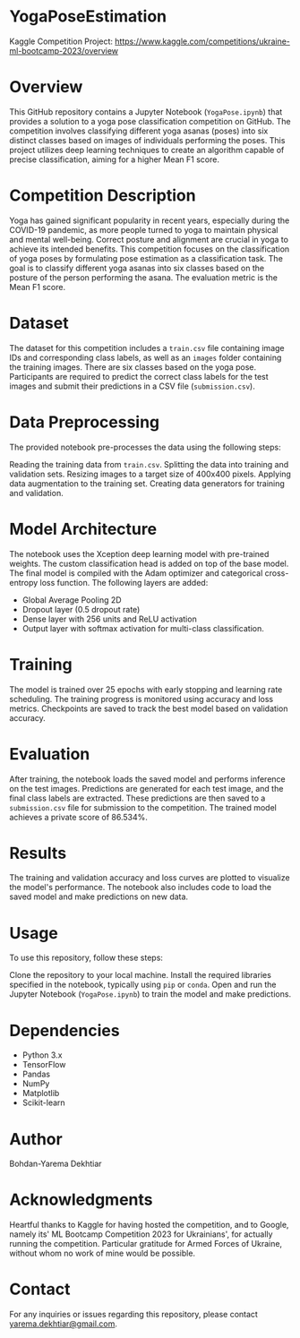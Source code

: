 # YogaPoseEstimation
 Kaggle Competition Project:
 https://www.kaggle.com/competitions/ukraine-ml-bootcamp-2023/overview
# Overview
This GitHub repository contains a Jupyter Notebook (`YogaPose.ipynb`) that provides a solution to a yoga pose classification competition on GitHub. The competition involves classifying different yoga asanas (poses) into six distinct classes based on images of individuals performing the poses. This project utilizes deep learning techniques to create an algorithm capable of precise classification, aiming for a higher Mean F1 score.

# Competition Description
Yoga has gained significant popularity in recent years, especially during the COVID-19 pandemic, as more people turned to yoga to maintain physical and mental well-being. Correct posture and alignment are crucial in yoga to achieve its intended benefits. This competition focuses on the classification of yoga poses by formulating pose estimation as a classification task. The goal is to classify different yoga asanas into six classes based on the posture of the person performing the asana. The evaluation metric is the Mean F1 score.

# Dataset
The dataset for this competition includes a `train.csv` file containing image IDs and corresponding class labels, as well as an `images` folder containing the training images. There are six classes based on the yoga pose. Participants are required to predict the correct class labels for the test images and submit their predictions in a CSV file (`submission.csv`).

# Data Preprocessing
The provided notebook pre-processes the data using the following steps:

Reading the training data from `train.csv`.
Splitting the data into training and validation sets.
Resizing images to a target size of 400x400 pixels.
Applying data augmentation to the training set.
Creating data generators for training and validation.
# Model Architecture
The notebook uses the Xception deep learning model with pre-trained weights. The custom classification head is added on top of the base model. The final model is compiled with the Adam optimizer and categorical cross-entropy loss function. The following layers are added:

- Global Average Pooling 2D
- Dropout layer (0.5 dropout rate)
- Dense layer with 256 units and ReLU activation
- Output layer with softmax activation for multi-class classification.
# Training
The model is trained over 25 epochs with early stopping and learning rate scheduling. The training progress is monitored using accuracy and loss metrics. Checkpoints are saved to track the best model based on validation accuracy.

# Evaluation
After training, the notebook loads the saved model and performs inference on the test images. Predictions are generated for each test image, and the final class labels are extracted. These predictions are then saved to a `submission.csv` file for submission to the competition.
The trained model achieves a private score of 86.534%.

# Results
The training and validation accuracy and loss curves are plotted to visualize the model's performance. The notebook also includes code to load the saved model and make predictions on new data.

# Usage
To use this repository, follow these steps:

Clone the repository to your local machine.
Install the required libraries specified in the notebook, typically using `pip` or `conda`.
Open and run the Jupyter Notebook (`YogaPose.ipynb`) to train the model and make predictions.
# Dependencies
- Python 3.x
- TensorFlow
- Pandas
- NumPy
- Matplotlib
- Scikit-learn
# Author
Bohdan-Yarema Dekhtiar

# Acknowledgments
Heartful thanks to Kaggle for having hosted the competition, and to Google, namely its' ML Bootcamp Competition 2023 for Ukrainians', for actually running the competition. Particular gratitude for Armed Forces of Ukraine, without whom no work of mine would be possible.
# Contact
For any inquiries or issues regarding this repository, please contact yarema.dekhtiar@gmail.com.
